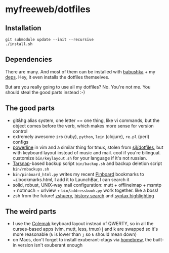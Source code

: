 # myfreeweb/dotfiles

## Installation
    git submodule update --init --recursive
    ./install.sh

## Dependencies
There are many. And most of them can be installed with [babushka](http://babushka.me/) + my [deps](https://github.com/myfreeweb/babushka-deps). Hey, it even installs the dotfiles themselves.

But are you really going to use all my dotfiles? No. You're not me. You should steal the good parts instead :-)

## The good parts
- git&hg alias system, one letter == one thing, like vi commands, but the object comes before the verb, which makes more sense for version control
- extremely awesome `irb` (ruby), `python`, `lein` (clojure), `re.pl` (perl) configs
- [powerline](https://github.com/Lokaltog/vim-powerline) in vim and a similar thing for tmux, stolen from [sjl/dotfiles](https://github.com/sjl/dotfiles/), but with keyboard layout instead of music and mail. cool if you're bilingual. customize `bin/keylayout.sh` for your language if it's not russian.
- [Tarsnap](http://www.tarsnap.com/)-based backup script `bin/backup.sh` and backup deletion script `bin/rmbackups.sh`
- `bin/pinboard_html.py` writes my recent [Pinboard](http://pinboard.in) bookmarks to ~/.bookmarks.html, I add it to LaunchBar, I can search it
- solid, robust, UNIX-way mail configuration: mutt + offlineimap + msmtp + notmuch + urlview + `bin/addressbook.py` work together. like a boss!
- zsh from the future! [zshuery](https://github.com/myfreeweb/zshuery), [history search](https://github.com/zsh-users/zsh-history-substring-search) and [syntax highlighting](https://github.com/zsh-users/zsh-syntax-highlighting)

## The weird parts
- I use the [Colemak](http://colemak.com/) keyboard layout instead of QWERTY, so in all the curses-based apps (vim, mutt, less, tmux) j and k are swapped so it's more reasonable (`k` is lower than `j` so `k` should mean down)
- on Macs, don't forget to install exuberant-ctags via [homebrew](http://mxcl.github.com/homebrew/), the built-in version isn't exuberant enough